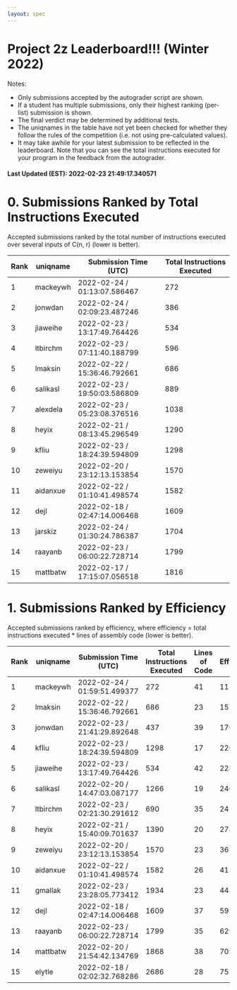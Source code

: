 ```yaml
---
layout: spec
---
```


Project 2z Leaderboard!!! (Winter 2022)
==============================
Notes:
- Only submissions accepted by the autograder script are shown.
- If a student has multiple submissions, only their highest ranking (per-list) submission is shown.
- The final verdict may be determined by additional tests.
- The uniqnames in the table have not yet been checked for whether they follow the rules of the competition (i.e. not using pre-calculated values).
- It may take awhile for your latest submission to be reflected in the leaderboard. Note that you can see the total instructions executed for your program in the feedback from the autograder.


#### Last Updated (EST): 2022-02-23 21:49:17.340571

# 0. Submissions Ranked by Total Instructions Executed
Accepted submissions ranked by the total number of instructions executed over several inputs of C(n, r) (lower is better).

| Rank  | uniqname | Submission Time (UTC) | Total Instructions Executed |
|---|---|---|---|
| 1 | mackeywh | 2022-02-24 / 01:13:07.586467 | 272 |
| 2 | jonwdan | 2022-02-24 / 02:09:23.487246 | 386 |
| 3 | jiaweihe | 2022-02-23 / 13:17:49.764426 | 534 |
| 4 | ltbirchm | 2022-02-23 / 07:11:40.188799 | 596 |
| 5 | lmaksin | 2022-02-22 / 15:36:46.792661 | 686 |
| 6 | salikasl | 2022-02-23 / 19:50:03.586809 | 889 |
| 7 | alexdela | 2022-02-23 / 05:23:08.376516 | 1038 |
| 8 | heyix | 2022-02-21 / 08:13:45.296549 | 1290 |
| 9 | kfliu | 2022-02-23 / 18:24:39.594809 | 1298 |
| 10 | zeweiyu | 2022-02-20 / 23:12:13.153854 | 1570 |
| 11 | aidanxue | 2022-02-22 / 01:10:41.498574 | 1582 |
| 12 | dejl | 2022-02-18 / 02:47:14.006468 | 1609 |
| 13 | jarskiz | 2022-02-24 / 01:30:24.786387 | 1704 |
| 14 | raayanb | 2022-02-23 / 06:00:22.728714 | 1799 |
| 15 | mattbatw | 2022-02-17 / 17:15:07.056518 | 1816 |


# 1. Submissions Ranked by Efficiency
Accepted submissions ranked by efficiency, where efficiency = total instructions executed * lines of assembly code (lower is better).

| Rank  | uniqname | Submission Time (UTC) | Total Instructions Executed |Lines of Code | Efficiency |
|---|---|---|---|---|---|
| 1 | mackeywh | 2022-02-24 / 01:59:51.499377 | 272 | 41 | 11152 |
| 2 | lmaksin | 2022-02-22 / 15:36:46.792661 | 686 | 23 | 15778 |
| 3 | jonwdan | 2022-02-23 / 21:41:29.892648 | 437 | 39 | 17043 |
| 4 | kfliu | 2022-02-23 / 18:24:39.594809 | 1298 | 17 | 22066 |
| 5 | jiaweihe | 2022-02-23 / 13:17:49.764426 | 534 | 42 | 22428 |
| 6 | salikasl | 2022-02-20 / 14:47:03.087177 | 1266 | 19 | 24054 |
| 7 | ltbirchm | 2022-02-23 / 02:21:30.291612 | 690 | 35 | 24150 |
| 8 | heyix | 2022-02-21 / 15:40:09.701637 | 1390 | 20 | 27800 |
| 9 | zeweiyu | 2022-02-20 / 23:12:13.153854 | 1570 | 23 | 36110 |
| 10 | aidanxue | 2022-02-22 / 01:10:41.498574 | 1582 | 26 | 41132 |
| 11 | gmallak | 2022-02-23 / 23:28:05.773412 | 1934 | 23 | 44482 |
| 12 | dejl | 2022-02-18 / 02:47:14.006468 | 1609 | 37 | 59533 |
| 13 | raayanb | 2022-02-23 / 06:00:22.728714 | 1799 | 35 | 62965 |
| 14 | mattbatw | 2022-02-20 / 21:54:42.134769 | 1868 | 38 | 70984 |
| 15 | elytle | 2022-02-18 / 02:02:32.768286 | 2686 | 28 | 75208 |

